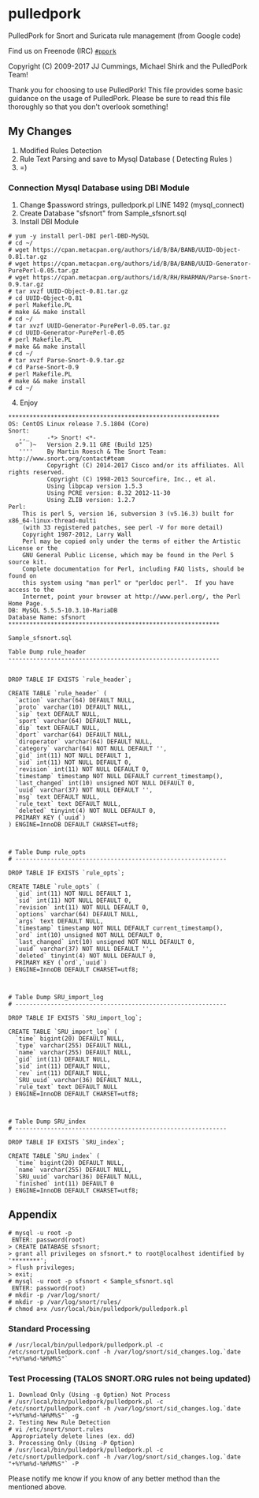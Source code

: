 pulledpork
==========

PulledPork for Snort and Suricata rule management (from Google code)

Find us on Freenode (IRC) [`#ppork`](https://webchat.freenode.net/?channels=ppork)

Copyright (C) 2009-2017 JJ Cummings, Michael Shirk and the PulledPork Team!


Thank you for choosing to use PulledPork!  This file provides some basic
guidance on the usage of PulledPork.  Please be sure to read this file
thoroughly so that you don't overlook something!

## My Changes
1. Modified Rules Detection
2. Rule Text Parsing and save to Mysql Database ( Detecting Rules )
3. =)

### Connection Mysql Database using DBI Module
1. Change $password strings, pulledpork.pl LINE 1492 (mysql_connect)
2. Create Database "sfsnort" from Sample_sfsnort.sql
3. Install DBI Module
~~~~
# yum -y install perl-DBI perl-DBD-MySQL
# cd ~/
# wget https://cpan.metacpan.org/authors/id/B/BA/BANB/UUID-Object-0.81.tar.gz
# wget https://cpan.metacpan.org/authors/id/B/BA/BANB/UUID-Generator-PurePerl-0.05.tar.gz
# wget https://cpan.metacpan.org/authors/id/R/RH/RHARMAN/Parse-Snort-0.9.tar.gz
# tar xvzf UUID-Object-0.81.tar.gz
# cd UUID-Object-0.81
# perl Makefile.PL
# make && make install
# cd ~/
# tar xvzf UUID-Generator-PurePerl-0.05.tar.gz
# cd UUID-Generator-PurePerl-0.05
# perl Makefile.PL
# make && make install
# cd ~/
# tar xvzf Parse-Snort-0.9.tar.gz
# cd Parse-Snort-0.9
# perl Makefile.PL
# make && make install
# cd ~/
~~~~
4. Enjoy


~~~~
************************************************************
OS: CentOS Linux release 7.5.1804 (Core)
Snort:    
   ,,_     -*> Snort! <*-
  o"  )~   Version 2.9.11 GRE (Build 125)
   ''''    By Martin Roesch & The Snort Team: http://www.snort.org/contact#team
           Copyright (C) 2014-2017 Cisco and/or its affiliates. All rights reserved.
           Copyright (C) 1998-2013 Sourcefire, Inc., et al.
           Using libpcap version 1.5.3
           Using PCRE version: 8.32 2012-11-30
           Using ZLIB version: 1.2.7
Perl:
    This is perl 5, version 16, subversion 3 (v5.16.3) built for x86_64-linux-thread-multi
    (with 33 registered patches, see perl -V for more detail)
    Copyright 1987-2012, Larry Wall
    Perl may be copied only under the terms of either the Artistic License or the
    GNU General Public License, which may be found in the Perl 5 source kit.
    Complete documentation for Perl, including FAQ lists, should be found on
    this system using "man perl" or "perldoc perl".  If you have access to the
    Internet, point your browser at http://www.perl.org/, the Perl Home Page.
DB: MySQL 5.5.5-10.3.10-MariaDB
Database Name: sfsnort
************************************************************

Sample_sfsnort.sql

Table Dump rule_header
------------------------------------------------------------


DROP TABLE IF EXISTS `rule_header`;

CREATE TABLE `rule_header` (
  `action` varchar(64) DEFAULT NULL,
  `proto` varchar(10) DEFAULT NULL,
  `sip` text DEFAULT NULL,
  `sport` varchar(64) DEFAULT NULL,
  `dip` text DEFAULT NULL,
  `dport` varchar(64) DEFAULT NULL,
  `diroperator` varchar(64) DEFAULT NULL,
  `category` varchar(64) NOT NULL DEFAULT '',
  `gid` int(11) NOT NULL DEFAULT 1,
  `sid` int(11) NOT NULL DEFAULT 0,
  `revision` int(11) NOT NULL DEFAULT 0,
  `timestamp` timestamp NOT NULL DEFAULT current_timestamp(),
  `last_changed` int(10) unsigned NOT NULL DEFAULT 0,
  `uuid` varchar(37) NOT NULL DEFAULT '',
  `msg` text DEFAULT NULL,
  `rule_text` text DEFAULT NULL,
  `deleted` tinyint(4) NOT NULL DEFAULT 0,
  PRIMARY KEY (`uuid`)
) ENGINE=InnoDB DEFAULT CHARSET=utf8;



# Table Dump rule_opts
# ------------------------------------------------------------

DROP TABLE IF EXISTS `rule_opts`;

CREATE TABLE `rule_opts` (
  `gid` int(11) NOT NULL DEFAULT 1,
  `sid` int(11) NOT NULL DEFAULT 0,
  `revision` int(11) NOT NULL DEFAULT 0,
  `options` varchar(64) DEFAULT NULL,
  `args` text DEFAULT NULL,
  `timestamp` timestamp NOT NULL DEFAULT current_timestamp(),
  `ord` int(10) unsigned NOT NULL DEFAULT 0,
  `last_changed` int(10) unsigned NOT NULL DEFAULT 0,
  `uuid` varchar(37) NOT NULL DEFAULT '',
  `deleted` tinyint(4) NOT NULL DEFAULT 0,
  PRIMARY KEY (`ord`,`uuid`)
) ENGINE=InnoDB DEFAULT CHARSET=utf8;



# Table Dump SRU_import_log
# ------------------------------------------------------------

DROP TABLE IF EXISTS `SRU_import_log`;

CREATE TABLE `SRU_import_log` (
  `time` bigint(20) DEFAULT NULL,
  `type` varchar(255) DEFAULT NULL,
  `name` varchar(255) DEFAULT NULL,
  `gid` int(11) DEFAULT NULL,
  `sid` int(11) DEFAULT NULL,
  `rev` int(11) DEFAULT NULL,
  `SRU_uuid` varchar(36) DEFAULT NULL,
  `rule_text` text DEFAULT NULL
) ENGINE=InnoDB DEFAULT CHARSET=utf8;



# Table Dump SRU_index
# ------------------------------------------------------------

DROP TABLE IF EXISTS `SRU_index`;

CREATE TABLE `SRU_index` (
  `time` bigint(20) DEFAULT NULL,
  `name` varchar(255) DEFAULT NULL,
  `SRU_uuid` varchar(36) DEFAULT NULL,
  `finished` int(11) DEFAULT 0
) ENGINE=InnoDB DEFAULT CHARSET=utf8;

~~~~

## Appendix
~~~~
# mysql -u root -p
 ENTER: password(root)
> CREATE DATABASE sfsnort;
> grant all privileges on sfsnort.* to root@localhost identified by '********';
> flush privileges;
> exit;
# mysql -u root -p sfsnort < Sample_sfsnort.sql
 ENTER: password(root)
# mkdir -p /var/log/snort/
# mkdir -p /var/log/snort/rules/
# chmod a+x /usr/local/bin/pulledpork/pulledpork.pl
~~~~

### Standard Processing
~~~~
# /usr/local/bin/pulledpork/pulledpork.pl -c /etc/snort/pulledpork.conf -h /var/log/snort/sid_changes.log.`date "+%Y%m%d-%H%M%S"`
~~~~

### Test Processing (TALOS SNORT.ORG rules not being updated)
~~~~
1. Download Only (Using -g Option) Not Process
# /usr/local/bin/pulledpork/pulledpork.pl -c /etc/snort/pulledpork.conf -h /var/log/snort/sid_changes.log.`date "+%Y%m%d-%H%M%S"` -g
2. Testing New Rule Detection
# vi /etc/snort/snort.rules
 Appropriately delete lines (ex. dd)
3. Processing Only (Using -P Option)
# /usr/local/bin/pulledpork/pulledpork.pl -c /etc/snort/pulledpork.conf -h /var/log/snort/sid_changes.log.`date "+%Y%m%d-%H%M%S"` -P
~~~~

Please notify me know if you know of any better method than the mentioned above.
